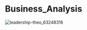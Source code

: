# Business_Analysis
![leadership-theo_63248316](https://github.com/Juny2312/Business_Analysis/assets/121748398/f3440842-6f6b-4003-971b-80fa1f5996df)

